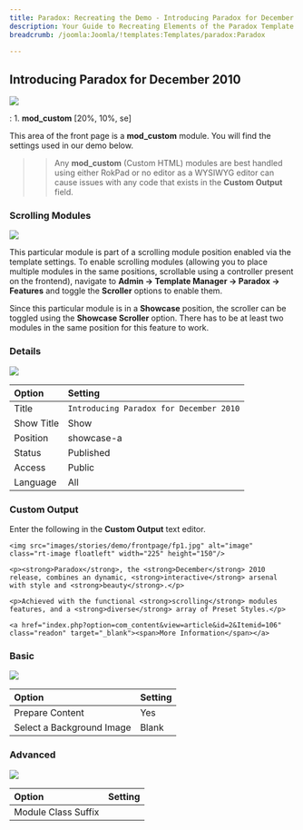 ```yaml
---
title: Paradox: Recreating the Demo - Introducing Paradox for December 2010
description: Your Guide to Recreating Elements of the Paradox Template for Joomla
breadcrumb: /joomla:Joomla/!templates:Templates/paradox:Paradox

---
```


Introducing Paradox for December 2010
-----

![][demo]

:   1. **mod_custom** [20%, 10%, se]

This area of the front page is a **mod_custom** module. You will find the settings used in our demo below.

>> Any **mod_custom** (Custom HTML) modules are best handled using either RokPad or no editor as a WYSIWYG editor can cause issues with any code that exists in the **Custom Output** field.

### Scrolling Modules

![][demo5]

This particular module is part of a scrolling module position enabled via the template settings. To enable scrolling modules (allowing you to place multiple modules in the same positions, scrollable using a controller present on the frontend), navigate to **Admin -> Template Manager -> Paradox -> Features** and toggle the **Scroller** options to enable them. 

Since this particular module is in a **Showcase** position, the scroller can be toggled using the **Showcase Scroller** option. There has to be at least two modules in the same position for this feature to work.

### Details

![][demo2]

| Option     | Setting                                 |  
| :--------- | :-------------------------------------- |  
| Title      | `Introducing Paradox for December 2010` |  
| Show Title | Show                                    |  
| Position   | showcase-a                              |  
| Status     | Published                               |  
| Access     | Public                                  |  
| Language   | All                                     |  

### Custom Output

Enter the following in the **Custom Output** text editor.

~~~
<img src="images/stories/demo/frontpage/fp1.jpg" alt="image" class="rt-image floatleft" width="225" height="150"/>

<p><strong>Paradox</strong>, the <strong>December</strong> 2010 release, combines an dynamic, <strong>interactive</strong> arsenal with style and <strong>beauty</strong>.</p>

<p>Achieved with the functional <strong>scrolling</strong> modules features, and a <strong>diverse</strong> array of Preset Styles.</p>

<a href="index.php?option=com_content&view=article&id=2&Itemid=106" class="readon" target="_blank"><span>More Information</span></a>
~~~

### Basic

![][demo3]

| Option                    | Setting |
| :------------------------ | :------ |
| Prepare Content           | Yes     |
| Select a Background Image | Blank   |

### Advanced

![][demo4]

| Option              | Setting |  
| :------------------ | :------ |  
| Module Class Suffix |         |  

[demo]: assets/demo_1.jpeg
[demo2]: assets/demo_1a.jpeg
[demo3]: assets/demo_1b.jpeg
[demo4]: assets/demo_1c.jpeg
[demo5]: assets/demo_1d.jpeg
